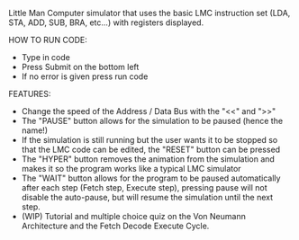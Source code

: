 Little Man Computer simulator that uses the basic LMC instruction set (LDA, STA, ADD, SUB, BRA, etc...) with registers displayed.

HOW TO RUN CODE:
  - Type in code
  - Press Submit on the bottom left
  - If no error is given press run code

FEATURES:
  - Change the speed of the Address / Data Bus with the "<<" and ">>"
  - The "PAUSE" button allows for the simulation to be paused (hence the name!)
  - If the simulation is still running but the user wants it to be stopped so that the LMC code can be edited, the "RESET" button can be pressed
  - The "HYPER" button removes the animation from the simulation and makes it so the program works like a typical LMC simulator
  - The "WAIT" button allows for the program to be paused automatically after each step (Fetch step, Execute step), pressing pause will not disable the auto-pause, but will resume the simulation until the next step.
  - (WIP) Tutorial and multiple choice quiz on the Von Neumann Architecture and the Fetch Decode Execute Cycle.
